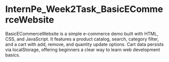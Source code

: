 # InternPe_Week2Task_BasicECommerceWebsite
BasicECommerceWebsite is a simple e-commerce demo built with HTML, CSS, and JavaScript. It features a product catalog, search, category filter, and a cart with add, remove, and quantity update options. Cart data persists via localStorage, offering beginners a clear way to learn web development basics.
